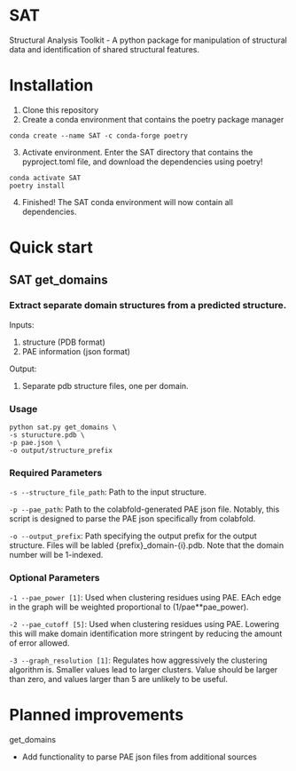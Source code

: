 # SAT
Structural Analysis Toolkit - A python package for manipulation of structural data and identification of shared structural features.

# Installation
1. Clone this repository
2. Create a conda environment that contains the poetry package manager
```
conda create --name SAT -c conda-forge poetry
```
3. Activate environment. Enter the SAT directory that contains the pyproject.toml file, and download the dependencies using poetry!
```
conda activate SAT
poetry install
```
4. Finished! The SAT conda environment will now contain all dependencies.

# Quick start

## SAT get_domains
### Extract separate domain structures from a predicted structure.

Inputs:
1) structure (PDB format)
2) PAE information (json format)

Output:
1) Separate pdb structure files, one per domain.

### Usage
```
python sat.py get_domains \
-s sturucture.pdb \
-p pae.json \
-o output/structure_prefix
```

### Required Parameters
`-s --structure_file_path`: Path to the input structure. 

`-p --pae_path`: Path to the colabfold-generated PAE json file. Notably, this script is designed to parse the PAE json specifically from colabfold. 

`-o --output_prefix`: Path specifying the output prefix for the output structure. Files will be labled {prefix}_domain-{i}.pdb. Note that the domain number will be 1-indexed.

### Optional Parameters
`-1 --pae_power [1]`: Used when clustering residues using PAE. EAch edge in the graph will be weighted proportional to (1/pae**pae_power).

`-2 --pae_cutoff [5]`: Used when clustering residues using PAE. Lowering this will make domain identification more stringent by reducing the amount of error allowed.

`-3 --graph_resolution [1]`: Regulates how aggressively the clustering algorithm is. Smaller values lead to larger clusters. Value should be larger than zero, and values larger than 5 are unlikely to be useful.

# Planned improvements
get_domains
- Add functionality to parse PAE json files from additional sources
